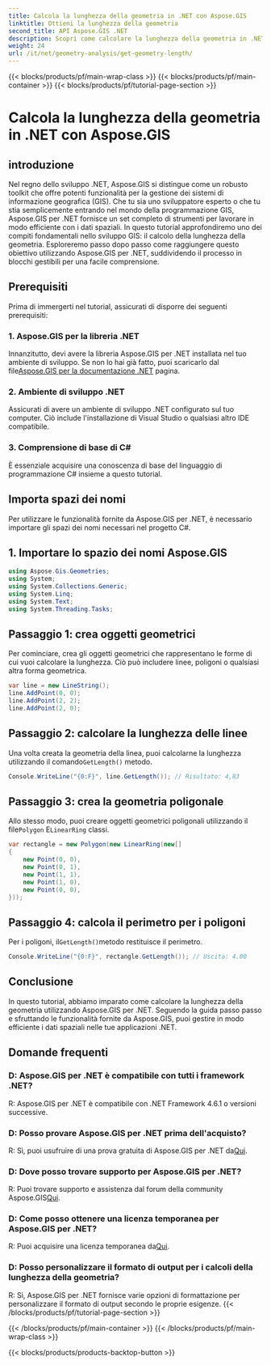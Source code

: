 ```yaml
---
title: Calcola la lunghezza della geometria in .NET con Aspose.GIS
linktitle: Ottieni la lunghezza della geometria
second_title: API Aspose.GIS .NET
description: Scopri come calcolare la lunghezza della geometria in .NET utilizzando Aspose.GIS per una gestione efficiente dei dati spaziali. Guida passo passo con esempi di codice.
weight: 24
url: /it/net/geometry-analysis/get-geometry-length/
---
```


{{< blocks/products/pf/main-wrap-class >}}
{{< blocks/products/pf/main-container >}}
{{< blocks/products/pf/tutorial-page-section >}}

# Calcola la lunghezza della geometria in .NET con Aspose.GIS

## introduzione
Nel regno dello sviluppo .NET, Aspose.GIS si distingue come un robusto toolkit che offre potenti funzionalità per la gestione dei sistemi di informazione geografica (GIS). Che tu sia uno sviluppatore esperto o che tu stia semplicemente entrando nel mondo della programmazione GIS, Aspose.GIS per .NET fornisce un set completo di strumenti per lavorare in modo efficiente con i dati spaziali. In questo tutorial approfondiremo uno dei compiti fondamentali nello sviluppo GIS: il calcolo della lunghezza della geometria. Esploreremo passo dopo passo come raggiungere questo obiettivo utilizzando Aspose.GIS per .NET, suddividendo il processo in blocchi gestibili per una facile comprensione.
## Prerequisiti
Prima di immergerti nel tutorial, assicurati di disporre dei seguenti prerequisiti:
### 1. Aspose.GIS per la libreria .NET
 Innanzitutto, devi avere la libreria Aspose.GIS per .NET installata nel tuo ambiente di sviluppo. Se non lo hai già fatto, puoi scaricarlo dal file[Aspose.GIS per la documentazione .NET](https://reference.aspose.com/gis/net/) pagina.
### 2. Ambiente di sviluppo .NET
Assicurati di avere un ambiente di sviluppo .NET configurato sul tuo computer. Ciò include l'installazione di Visual Studio o qualsiasi altro IDE compatibile.
### 3. Comprensione di base di C#
È essenziale acquisire una conoscenza di base del linguaggio di programmazione C# insieme a questo tutorial.

## Importa spazi dei nomi
Per utilizzare le funzionalità fornite da Aspose.GIS per .NET, è necessario importare gli spazi dei nomi necessari nel progetto C#.
## 1. Importare lo spazio dei nomi Aspose.GIS
```csharp
using Aspose.Gis.Geometries;
using System;
using System.Collections.Generic;
using System.Linq;
using System.Text;
using System.Threading.Tasks;
```

## Passaggio 1: crea oggetti geometrici
Per cominciare, crea gli oggetti geometrici che rappresentano le forme di cui vuoi calcolare la lunghezza. Ciò può includere linee, poligoni o qualsiasi altra forma geometrica.
```csharp
var line = new LineString();
line.AddPoint(0, 0);
line.AddPoint(2, 2);
line.AddPoint(2, 0);
```
## Passaggio 2: calcolare la lunghezza delle linee
 Una volta creata la geometria della linea, puoi calcolarne la lunghezza utilizzando il comando`GetLength()` metodo.
```csharp
Console.WriteLine("{0:F}", line.GetLength()); // Risultato: 4,83
```
## Passaggio 3: crea la geometria poligonale
 Allo stesso modo, puoi creare oggetti geometrici poligonali utilizzando il file`Polygon` E`LinearRing` classi.
```csharp
var rectangle = new Polygon(new LinearRing(new[]
{
    new Point(0, 0),
    new Point(0, 1),
    new Point(1, 1),
    new Point(1, 0),
    new Point(0, 0),
}));
```
## Passaggio 4: calcola il perimetro per i poligoni
 Per i poligoni, il`GetLength()`metodo restituisce il perimetro.
```csharp
Console.WriteLine("{0:F}", rectangle.GetLength()); // Uscita: 4.00
```

## Conclusione
In questo tutorial, abbiamo imparato come calcolare la lunghezza della geometria utilizzando Aspose.GIS per .NET. Seguendo la guida passo passo e sfruttando le funzionalità fornite da Aspose.GIS, puoi gestire in modo efficiente i dati spaziali nelle tue applicazioni .NET.
## Domande frequenti
### D: Aspose.GIS per .NET è compatibile con tutti i framework .NET?
R: Aspose.GIS per .NET è compatibile con .NET Framework 4.6.1 o versioni successive.
### D: Posso provare Aspose.GIS per .NET prima dell'acquisto?
 R: Sì, puoi usufruire di una prova gratuita di Aspose.GIS per .NET da[Qui](https://releases.aspose.com/).
### D: Dove posso trovare supporto per Aspose.GIS per .NET?
 R: Puoi trovare supporto e assistenza dal forum della community Aspose.GIS[Qui](https://forum.aspose.com/c/gis/33).
### D: Come posso ottenere una licenza temporanea per Aspose.GIS per .NET?
 R: Puoi acquisire una licenza temporanea da[Qui](https://purchase.aspose.com/temporary-license/).
### D: Posso personalizzare il formato di output per i calcoli della lunghezza della geometria?
R: Sì, Aspose.GIS per .NET fornisce varie opzioni di formattazione per personalizzare il formato di output secondo le proprie esigenze.
{{< /blocks/products/pf/tutorial-page-section >}}

{{< /blocks/products/pf/main-container >}}
{{< /blocks/products/pf/main-wrap-class >}}

{{< blocks/products/products-backtop-button >}}
